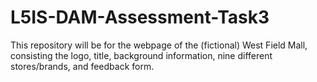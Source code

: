 # L5IS-DAM-Assessment-Task3
This repository will be for the webpage of the (fictional) West Field Mall, consisting the logo, title, background information, nine different stores/brands, and feedback form.
